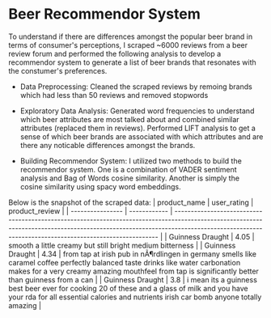 # Beer Recommendor System

To understand if there are differences amongst the popular beer brand in terms of consumer's perceptions, I scraped ~6000 reviews from a beer review forum and performed the following analysis to develop a recommendor system to generate a list of beer brands that resonates with the constumer's preferences.

- Data Preprocessing: 
Cleaned the scraped reviews by remoing brands which had less than 50 reviews and removed stopwords

- Exploratory Data Analysis:
Generated word frequencies to understand which beer attributes are most talked about and combined similar attributes (replaced them in reviews). Performed LIFT analysis to get a sense of which beer brands are associated with which attributes and are there any noticable differences amongst the brands.

- Building Recommendor System:
I utilized two methods to build the recommendor system. One is a combination of VADER sentiment analysis and Bag of Words cosine similarity. Another is simply the cosine similarity using spacy word embeddings.


Below is the snapshot of the scraped data:
| product\_name    | user\_rating | product\_review                                                                                                                                                                                                                       |
| ---------------- | ------------ | ------------------------------------------------------------------------------------------------------------------------------------------------------------------------------------------------------------------------------------- |
| Guinness Draught | 4.05         | smooth a little creamy but still bright medium bitterness                                                                                                                                                                             |
| Guinness Draught | 4.34         | from tap at irish pub in nÃ¶rdlingen in germany smells like caramel coffee perfectly balanced taste drinks like water carbonation makes for a very creamy amazing mouthfeel from tap is significantly better than guinness from a can |
| Guinness Draught | 3.8          | i mean its a guinness best beer ever for cooking 20 of these and a glass of milk and you have your rda for all essential calories and nutrients irish car bomb anyone totally amazing                                                 |




